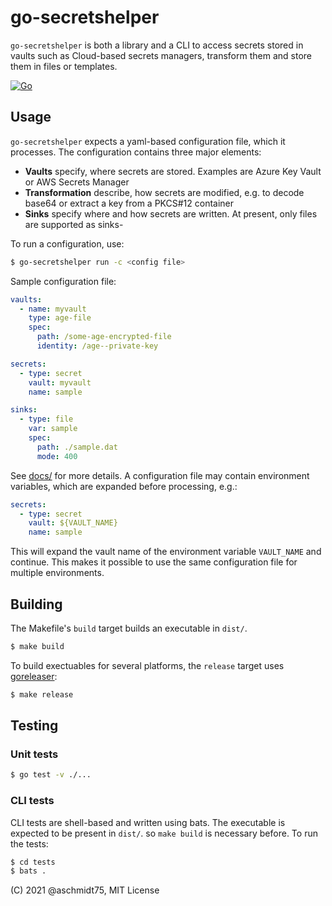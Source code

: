 # go-secretshelper

`go-secretshelper` is both a library and a CLI to access secrets stored in vaults such as Cloud-based secrets managers, transform them and store them in files or templates.

[![Go](https://github.com/aschmidt75/go-secretshelper/actions/workflows/go.yaml/badge.svg)](https://github.com/aschmidt75/go-secretshelper/actions/workflows/go.yaml)

## Usage

`go-secretshelper` expects a yaml-based configuration file, which it processes. The configuration contains three
major elements:

* **Vaults** specify, where secrets are stored. Examples are Azure Key Vault or AWS Secrets Manager
* **Transformation** describe, how secrets are modified, e.g. to decode base64 or extract a key from a PKCS#12 container
* **Sinks** specify where and how secrets are written. At present, only files are supported as sinks-

To run a configuration, use: 

```bash
$ go-secretshelper run -c <config file>
```

Sample configuration file:
```yaml
vaults:
  - name: myvault
    type: age-file
    spec:
      path: /some-age-encrypted-file
      identity: /age--private-key

secrets:
  - type: secret
    vault: myvault
    name: sample

sinks:
  - type: file
    var: sample
    spec:
      path: ./sample.dat
      mode: 400
```

See [docs/](docs/README.md) for more details. A configuration file may contain environment variables, which are expanded before processing, e.g.:

```yaml
secrets:
  - type: secret
    vault: ${VAULT_NAME}
    name: sample
```

This will expand the vault name of the environment variable `VAULT_NAME` and continue. This makes it possible to use the same configuration 
file for multiple environments.

## Building

The Makefile's `build` target builds an executable in `dist/`.

```bash
$ make build 
```

To build exectuables for several platforms, the `release` target uses [goreleaser](https://goreleaser.com/):

```bash
$ make release
```


## Testing

### Unit tests

```bash
$ go test -v ./...
```

### CLI tests

CLI tests are shell-based and written using bats. The executable is expected to be present in `dist/`. so `make build` 
is necessary before. To run the tests:

```bash
$ cd tests
$ bats .
```

(C) 2021 @aschmidt75, MIT License
